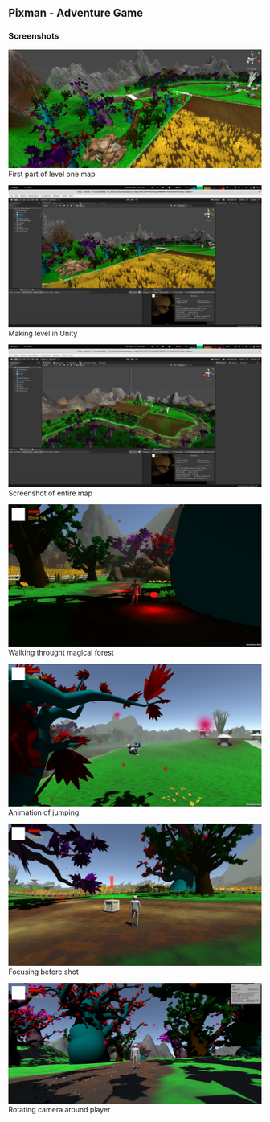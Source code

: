 ## Pixman - Adventure Game
### Screenshots

![image](pixman.001.png)
First part of level one map

![image](pixman.002.png)
Making level in Unity

![image](pixman.003.png)
Screenshot of entire map

![image](pixman.004.png)
Walking throught magical forest

![image](pixman.005.png)
Animation of jumping

![image](pixman.006.png)
Focusing before shot

![image](pixman.007.png)
Rotating camera around player